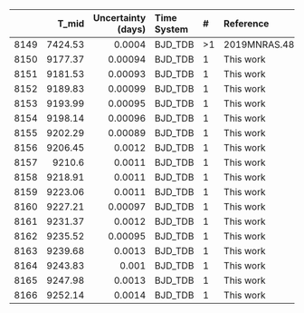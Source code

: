 |      |   T_mid |   Uncertainty (days) | Time System   | #   | Reference           |
|-----:|--------:|---------------------:|:--------------|:----|:--------------------|
| 8149 | 7424.53 |              0.0004  | BJD_TDB       | >1  | 2019MNRAS.482.1379H |
| 8150 | 9177.37 |              0.00094 | BJD_TDB       | 1   | This work           |
| 8151 | 9181.53 |              0.00093 | BJD_TDB       | 1   | This work           |
| 8152 | 9189.83 |              0.00099 | BJD_TDB       | 1   | This work           |
| 8153 | 9193.99 |              0.00095 | BJD_TDB       | 1   | This work           |
| 8154 | 9198.14 |              0.00096 | BJD_TDB       | 1   | This work           |
| 8155 | 9202.29 |              0.00089 | BJD_TDB       | 1   | This work           |
| 8156 | 9206.45 |              0.0012  | BJD_TDB       | 1   | This work           |
| 8157 | 9210.6  |              0.0011  | BJD_TDB       | 1   | This work           |
| 8158 | 9218.91 |              0.0011  | BJD_TDB       | 1   | This work           |
| 8159 | 9223.06 |              0.0011  | BJD_TDB       | 1   | This work           |
| 8160 | 9227.21 |              0.00097 | BJD_TDB       | 1   | This work           |
| 8161 | 9231.37 |              0.0012  | BJD_TDB       | 1   | This work           |
| 8162 | 9235.52 |              0.00095 | BJD_TDB       | 1   | This work           |
| 8163 | 9239.68 |              0.0013  | BJD_TDB       | 1   | This work           |
| 8164 | 9243.83 |              0.001   | BJD_TDB       | 1   | This work           |
| 8165 | 9247.98 |              0.0013  | BJD_TDB       | 1   | This work           |
| 8166 | 9252.14 |              0.0014  | BJD_TDB       | 1   | This work           |